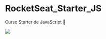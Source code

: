 # RocketSeat_Starter_JS
Curso Starter de JavaScript 🚀

<img src="https://rocketseat.com.br/static/images/og/starter.png">
